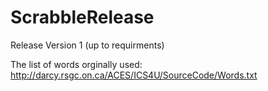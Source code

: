 # ScrabbleRelease
Release Version 1 (up to requirments)

The list of words orginally used:
http://darcy.rsgc.on.ca/ACES/ICS4U/SourceCode/Words.txt
